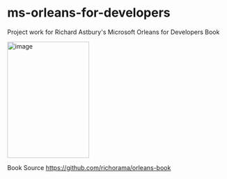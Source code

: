 # ms-orleans-for-developers
Project work for Richard Astbury's Microsoft Orleans for Developers Book

<img width="188" height="268" alt="image" src="https://github.com/user-attachments/assets/088dd087-2b46-46ee-be53-d77e49b9b249" />

Book Source
https://github.com/richorama/orleans-book

